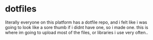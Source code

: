 # dotfiles
literally everyone on this platform has a dotfile repo, and i felt like i was going to look like a sore thumb if i didnt have one, so i made one. this is where im going to upload most of the files, or libraries i use very often..

